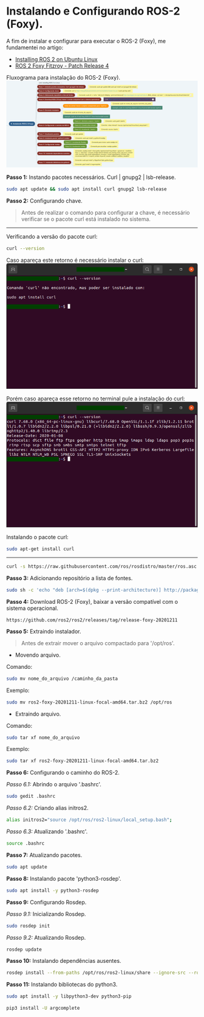 # Instalando e Configurando ROS-2 (Foxy).
A fim de instalar e configurar para executar o ROS-2 (Foxy), me fundamentei no artigo:

* [Installing ROS 2 on Ubuntu Linux](https://docs.ros.org/en/foxy/Installation/Ubuntu-Install-Binary.html)
* [ROS 2 Foxy Fitzroy - Patch Release 4](https://github.com/ros2/ros2/releases/tag/release-foxy-20201211)

Fluxograma para instalação do ROS-2 (Foxy). </br>
![flowchart install ros foxy](/images/flowchart_install_ros_foxy.png)

**Passo 1:** Instando pacotes necessários. Curl | gnupg2 | lsb-release.
```bash
sudo apt update && sudo apt install curl gnupg2 lsb-release
```

**Passo 2:** Configurando chave.
> Antes de realizar o comando para configurar a chave, é necessário verificar se o pacote curl está instalado no sistema.

---
Verificando a versão do pacote curl:
```bash
curl --version
```
Caso apareça este retorno é necessário instalar o curl: <br/>
![curl not found](/images/ros-foxy/curl_not_found.png)

Porém caso apareça esse retorno no terminal pule a instalação do curl: <br/>
![curl version](/images/ros-foxy/curl_version.png)

Instalando o pacote curl:
```bash
sudo apt-get install curl
```
---
```bash
curl -s https://raw.githubusercontent.com/ros/rosdistro/master/ros.asc | sudo apt-key add -
```

**Passo 3:** Adicionando repositório a lista de fontes.
```bash
sudo sh -c 'echo "deb [arch=$(dpkg --print-architecture)] http://packages.ros.org/ros2/ubuntu $(lsb_release -cs) main" > /etc/apt/sources.list.d/ros2-latest.list'
```

**Passo 4:** Download ROS-2 (Foxy), baixar a versão compatível com o sistema operacional.
```
https://github.com/ros2/ros2/releases/tag/release-foxy-20201211
```

**Passo 5:** Extraindo instalador.
> Antes de extrair mover o arquivo compactado para '/opt/ros'.
* Movendo arquivo.


Comando: 
```bash
sudo mv nome_do_arquivo /caminho_da_pasta
```

Exemplo: 
```bash
sudo mv ros2-foxy-20201211-linux-focal-amd64.tar.bz2 /opt/ros
```
* Extraindo arquivo.


Comando: 
```bash
sudo tar xf nome_do_arquivo
```

Exemplo: 
```bash
sudo tar xf ros2-foxy-20201211-linux-focal-amd64.tar.bz2
```

**Passo 6:** Configurando o caminho do ROS-2.

*Passo 6.1:* Abrindo o arquivo '.bashrc'.
```bash
sudo gedit .bashrc
```

*Passo 6.2:* Criando alias initros2.
```bash
alias initros2="source /opt/ros/ros2-linux/local_setup.bash";
```

*Passo 6.3:* Atualizando '.bashrc'.
```bash
source .bashrc
```

**Passo 7:** Atualizando pacotes.
```bash
sudo apt update
```

**Passo 8:** Instalando pacote 'python3-rosdep'.
```bash
sudo apt install -y python3-rosdep
```

**Passo 9:** Configurando Rosdep.

*Passo 9.1:* Inicializando Rosdep.
```bash
sudo rosdep init
```

*Passo 9.2:* Atualizando Rosdep.
```bash
rosdep update
```

**Passo 10:** Instalando dependências ausentes.
```bash
rosdep install --from-paths /opt/ros/ros2-linux/share --ignore-src --rosdistro foxy -y --skip-keys "console_bridge fastcdr fastrtps osrf_testing_tools_cpp poco_vendor rmw_connext_cpp rosidl_typesupport_connext_c rosidl_typesupport_connext_cpp rti-connext-dds-5.3.1 tinyxml_vendor tinyxml2_vendor urdfdom urdfdom_headers"
```

**Passo 11:** Instalando bibliotecas do python3.
```bash
sudo apt install -y libpython3-dev python3-pip
```

```bash
pip3 install -U argcomplete
```
